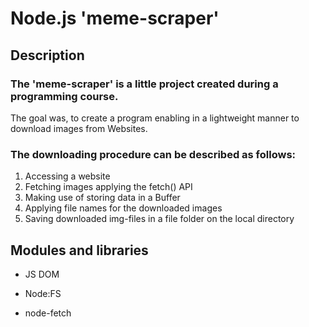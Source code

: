 # Node.js 'meme-scraper'

## Description

### The 'meme-scraper' is a little project created during a programming course.

The goal was, to create a program enabling in a lightweight manner to download images from Websites.

### The downloading procedure can be described as follows:

1. Accessing a website
2. Fetching images applying the fetch() API
3. Making use of storing data in a Buffer
4. Applying file names for the downloaded images
5. Saving downloaded img-files in a file folder on the local directory

## Modules and libraries

- JS DOM

- Node:FS

* node-fetch
